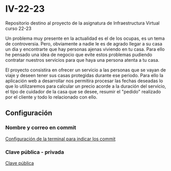 # IV-22-23
Repositorio destino al proyecto de la asignatura de Infraestructura Virtual curso 22-23

Un problema muy presente en la actualidad es el de los ocupas, es un tema de controversia. Pero, obviamente a nadie le es de agrado llegar a su casa un dia y encontrarte que hay personas ajenas viviendo en tu casa. Para ello he pensado una idea de negocio que evite estos problemas pudiendo contratar nuestros servicios para que haya una persona atenta a tu casa.

El proyecto consistira en ofrecer un servicio a las personas que se vayan de viaje y deseen tener sus casas protegidas durante ese periodo. Para ello la aplicación web a desarrollar nos permitira procesar las fechas deseadas lo que lo utilizaremos para calcular un precio acorde a la duración del servicio, el tipo de cuidador de la casa que se desee, resumir el "pedido" realizado por el cliente y todo lo relacionado con ello.


## Configuración
### Nombre y correo en commit
[Configuración de la terminal para indicar los commit](https://github.com/pabloFernandezRR/IV-22-23/blob/Objetivo-0/configuracion/git_config.png)

### Clave pública - privada
[Clave pública](https://github.com/pabloFernandezRR/IV-22-23/blob/Objetivo-0/configuracion/clave-git.png)
